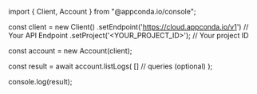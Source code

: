 import { Client, Account } from "@appconda.io/console";

const client = new Client()
    .setEndpoint('https://cloud.appconda.io/v1') // Your API Endpoint
    .setProject('<YOUR_PROJECT_ID>'); // Your project ID

const account = new Account(client);

const result = await account.listLogs(
    [] // queries (optional)
);

console.log(result);
